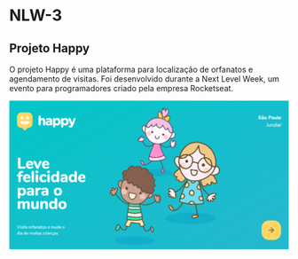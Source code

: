 # NLW-3
## Projeto Happy 
O projeto Happy é uma plataforma para localização de orfanatos e agendamento de visitas.
Foi desenvolvido durante a Next Level Week, um evento para programadores criado pela empresa Rocketseat.


![Happy](https://github.com/stefani-scarpari/NLW-3/blob/main/Happy.png)
